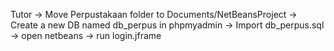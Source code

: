 Tutor 
-> Move Perpustakaan folder to Documents/NetBeansProject
-> Create a new DB named db_perpus in phpmyadmin
-> Import db_perpus.sql
-> open netbeans
-> run login.jframe
